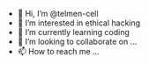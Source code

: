 - 👋 Hi, I’m @telmen-cell
- 👀 I’m interested in ethical hacking
- 🌱 I’m currently learning coding
- 💞️ I’m looking to collaborate on ...
- 📫 How to reach me ...

<!---
telmen-cell/telmen-cell is a ✨ special ✨ repository because its `README.md` (this file) appears on your GitHub profile.
You can click the Preview link to take a look at your changes.
--->
